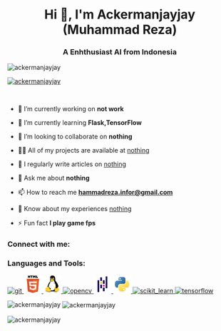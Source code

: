 <h1 align="center">Hi 👋, I'm Ackermanjayjay (Muhammad Reza)</h1>
<h3 align="center">A Enhthusiast AI from Indonesia</h3>

<p align="left"> <img src="https://komarev.com/ghpvc/?username=ackermanjayjay&label=Profile%20views&color=0e75b6&style=flat" alt="ackermanjayjay" /> </p>

<p align="left"> <a href="https://github.com/ryo-ma/github-profile-trophy"><img src="https://github-profile-trophy.vercel.app/?username=ackermanjayjay" alt="ackermanjayjay" /></a> </p>

<p align="left"> <a href="https://twitter.com/" target="blank"><img src="https://img.shields.io/twitter/follow/?logo=twitter&style=for-the-badge" alt="" /></a> </p>

- 🔭 I’m currently working on **not work**

- 🌱 I’m currently learning **Flask,TensorFlow**

- 👯 I’m looking to collaborate on **nothing**

- 👨‍💻 All of my projects are available at [nothing](nothing)

- 📝 I regularly write articles on [nothing](nothing)

- 💬 Ask me about **nothing**

- 📫 How to reach me **hammadreza.infor@gmail.com**

- 📄 Know about my experiences [nothing](nothing)

- ⚡ Fun fact **I play game fps**

<h3 align="left">Connect with me:</h3>
<p align="left">
</p>

<h3 align="left">Languages and Tools:</h3>
<p align="left"> <a href="https://git-scm.com/" target="_blank" rel="noreferrer"> <img src="https://www.vectorlogo.zone/logos/git-scm/git-scm-icon.svg" alt="git" width="40" height="40"/> </a> <a href="https://www.w3.org/html/" target="_blank" rel="noreferrer"> <img src="https://raw.githubusercontent.com/devicons/devicon/master/icons/html5/html5-original-wordmark.svg" alt="html5" width="40" height="40"/> </a> <a href="https://www.linux.org/" target="_blank" rel="noreferrer"> <img src="https://raw.githubusercontent.com/devicons/devicon/master/icons/linux/linux-original.svg" alt="linux" width="40" height="40"/> </a> <a href="https://opencv.org/" target="_blank" rel="noreferrer"> <img src="https://www.vectorlogo.zone/logos/opencv/opencv-icon.svg" alt="opencv" width="40" height="40"/> </a> <a href="https://pandas.pydata.org/" target="_blank" rel="noreferrer"> <img src="https://raw.githubusercontent.com/devicons/devicon/2ae2a900d2f041da66e950e4d48052658d850630/icons/pandas/pandas-original.svg" alt="pandas" width="40" height="40"/> </a> <a href="https://www.python.org" target="_blank" rel="noreferrer"> <img src="https://raw.githubusercontent.com/devicons/devicon/master/icons/python/python-original.svg" alt="python" width="40" height="40"/> </a> <a href="https://scikit-learn.org/" target="_blank" rel="noreferrer"> <img src="https://upload.wikimedia.org/wikipedia/commons/0/05/Scikit_learn_logo_small.svg" alt="scikit_learn" width="40" height="40"/> </a> <a href="https://www.tensorflow.org" target="_blank" rel="noreferrer"> <img src="https://www.vectorlogo.zone/logos/tensorflow/tensorflow-icon.svg" alt="tensorflow" width="40" height="40"/> </a> </p>

<p><img align="left" src="https://github-readme-stats.vercel.app/api/top-langs?username=ackermanjayjay&show_icons=true&locale=en&layout=compact" alt="ackermanjayjay" /></p>

<p>&nbsp;<img align="center" src="https://github-readme-stats.vercel.app/api?username=ackermanjayjay&show_icons=true&locale=en" alt="ackermanjayjay" /></p>

<p><img align="center" src="https://github-readme-streak-stats.herokuapp.com/?user=ackermanjayjay&" alt="ackermanjayjay" /></p>

